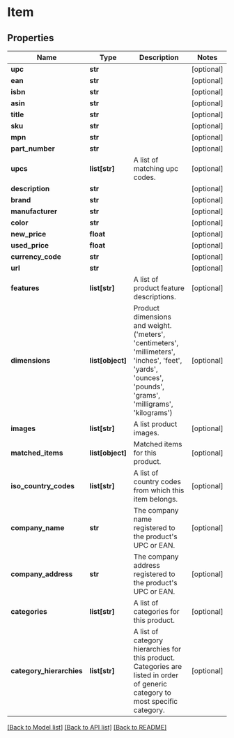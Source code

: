 # Item

## Properties
Name | Type | Description | Notes
------------ | ------------- | ------------- | -------------
**upc** | **str** |  | [optional] 
**ean** | **str** |  | [optional] 
**isbn** | **str** |  | [optional] 
**asin** | **str** |  | [optional] 
**title** | **str** |  | [optional] 
**sku** | **str** |  | [optional] 
**mpn** | **str** |  | [optional] 
**part_number** | **str** |  | [optional] 
**upcs** | **list[str]** | A list of matching upc codes. | [optional] 
**description** | **str** |  | [optional] 
**brand** | **str** |  | [optional] 
**manufacturer** | **str** |  | [optional] 
**color** | **str** |  | [optional] 
**new_price** | **float** |  | [optional] 
**used_price** | **float** |  | [optional] 
**currency_code** | **str** |  | [optional] 
**url** | **str** |  | [optional] 
**features** | **list[str]** | A list of product feature descriptions. | [optional] 
**dimensions** | **list[object]** | Product dimensions and weight.  (&#39;meters&#39;, &#39;centimeters&#39;, &#39;millimeters&#39;, &#39;inches&#39;, &#39;feet&#39;, &#39;yards&#39;, &#39;ounces&#39;, &#39;pounds&#39;, &#39;grams&#39;, &#39;milligrams&#39;, &#39;kilograms&#39;) | [optional] 
**images** | **list[str]** | A list product images. | [optional] 
**matched_items** | **list[object]** | Matched items for this product. | [optional] 
**iso_country_codes** | **list[str]** | A list of country codes from which this item belongs. | [optional] 
**company_name** | **str** | The company name registered to the product&#39;s UPC or EAN. | [optional] 
**company_address** | **str** | The company address registered to the product&#39;s UPC or EAN. | [optional] 
**categories** | **list[str]** | A list of categories for this product. | [optional] 
**category_hierarchies** | **list[str]** | A list of category hierarchies for this product. Categories are listed in order of generic category to most specific category. | [optional] 

[[Back to Model list]](../README.md#documentation-for-models) [[Back to API list]](../README.md#documentation-for-api-endpoints) [[Back to README]](../README.md)



